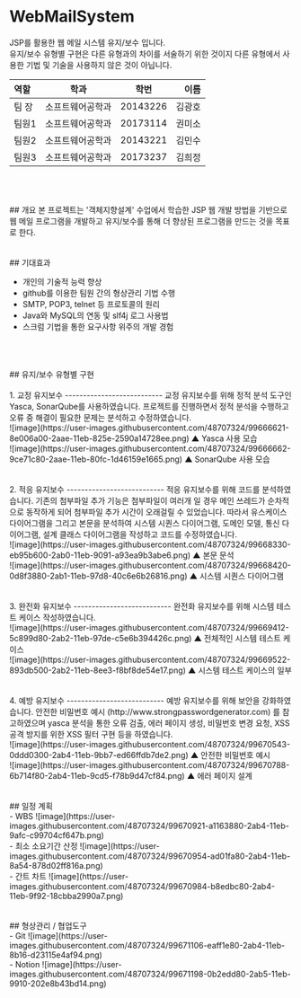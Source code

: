 # WebMailSystem
JSP를 활용한 웹 메일 시스템 유지/보수 입니다.  
유지/보수 유형별 구현은 다른 유형과의 차이를 서술하기 위한 것이지 다른 유형에서 사용한 기법 및 기술을 사용하지 않은 것이 아닙니다.


| 역할 | 학과 | 학번 | 이름 |
| :- | - | :-: | -: |
| 팀 장 | 소프트웨어공학과 | 20143226 | 김광호 |
| 팀원1 | 소프트웨어공학과 | 20173114 | 권미소 |
| 팀원2 | 소프트웨어공학과 | 20143221 | 김민수 |
| 팀원3 | 소프트웨어공학과 | 20173237 | 김희정 |
<br>
<br>
<br>
## 개요
본 프로젝트는 '객체지향설계' 수업에서 학습한 JSP 웹 개발 방법을 기반으로 웹 메일 프로그램을 개발하고 유지/보수를 통해 더 향상된 프로그램을 만드는 것을 목표로 한다.  
<br>
<br>
<br>
## 기대효과

- 개인의 기술적 능력 향상
- github를 이용한 팀원 간의 형상관리 기법 수행
- SMTP, POP3, telnet 등 프로토콜의 원리
- Java와 MySQL의 연동 및 slf4j 로그 사용법
- 스크럼 기법을 통한 요구사항 위주의 개발 경험
<br>
<br>
<br>
## 유지/보수 유형별 구현
<br>
<br>
1. 교정 유지보수
---------------------------
교정 유지보수를 위해 정적 분석 도구인 Yasca, SonarQube를 사용하였습니다.  
프로젝트를 진행하면서 정적 분석을 수행하고 오류 중 해결이 필요한 문제는 분석하고 수정하였습니다.
<br>
![image](https://user-images.githubusercontent.com/48707324/99666621-8e006a00-2aae-11eb-825e-2590a14728ee.png)  
▲ Yasca 사용 모습
<br>
![image](https://user-images.githubusercontent.com/48707324/99666662-9ce71c80-2aae-11eb-80fc-1d46159e1665.png)  
▲ SonarQube 사용 모습
<br>
<br>
<br>
2. 적응 유지보수
---------------------------
적응 유지보수를 위해 코드를 분석하였습니다.  
기존의 첨부파일 추가 기능은 첨부파일이 여러개 일 경우 메인 쓰레드가 순차적으로 동작하게 되어 첨부파일 추가 시간이 오래걸릴 수 있었습니다.
따라서 유스케이스 다이어그램을 그리고 본문을 분석하여 시스템 시퀀스 다이어그램, 도메인 모델, 통신 다이어그램, 설계 클래스 다이어그램을 작성하고 코드를 수정하였습니다.
<br>
![image](https://user-images.githubusercontent.com/48707324/99668330-eb95b600-2ab0-11eb-9091-a93ea9b3abe6.png)  
▲ 본문 문석
<br>
![image](https://user-images.githubusercontent.com/48707324/99668420-0d8f3880-2ab1-11eb-97d8-40c6e6b26816.png)  
▲ 시스템 시퀀스 다이어그램
<br>
<br>
<br>
3. 완전화 유지보수
---------------------------
완전화 유지보수를 위해 시스템 테스트 케이스 작성하였습니다.
<br>
![image](https://user-images.githubusercontent.com/48707324/99669412-5c899d80-2ab2-11eb-97de-c5e6b394426c.png)  
▲ 전체적인 시스템 테스트 케이스
<br>
![image](https://user-images.githubusercontent.com/48707324/99669522-893db500-2ab2-11eb-8ee3-f8bf8de54e17.png)  
▲ 시스템 테스트 케이스의 일부
<br>
<br>
<br>
4. 예방 유지보수
---------------------------
예방 유지보수를 위해 보안을 강화하였습니다.  
안전한 비밀번호 예시 (http://www.strongpasswordgenerator.com) 를 참고하였으며 yasca 분석을 통한 오류 검출, 에러 페이지 생성, 비밀번호 변경 요청, XSS 공격 방지를 위한 XSS 필터 구현 등을 하였습니다.
<br>
![image](https://user-images.githubusercontent.com/48707324/99670543-0ddd0300-2ab4-11eb-9bb7-ed66ffdb7de2.png)  
▲ 안전한 비밀번호 예시
<br>
![image](https://user-images.githubusercontent.com/48707324/99670788-6b714f80-2ab4-11eb-9cd5-f78b9d47cf84.png)  
▲ 에러 페이지 설계
<br>
<br>
<br>
## 일정 계획
<br>
- WBS  
![image](https://user-images.githubusercontent.com/48707324/99670921-a1163880-2ab4-11eb-9afc-c99704cf647b.png)
<br>
- 최소 소요기간 산정  
![image](https://user-images.githubusercontent.com/48707324/99670954-ad01fa80-2ab4-11eb-8a54-878d02ff816a.png)
<br>
- 간트 차트  
![image](https://user-images.githubusercontent.com/48707324/99670984-b8edbc80-2ab4-11eb-9f92-18cbba2990a7.png)
<br>
<br>
<br>
## 형상관리 / 협업도구
<br>
- Git  
![image](https://user-images.githubusercontent.com/48707324/99671106-eaff1e80-2ab4-11eb-8b16-d23115e4af94.png)
<br>
- Notion  
![image](https://user-images.githubusercontent.com/48707324/99671198-0b2edd80-2ab5-11eb-9910-202e8b43bd14.png)
